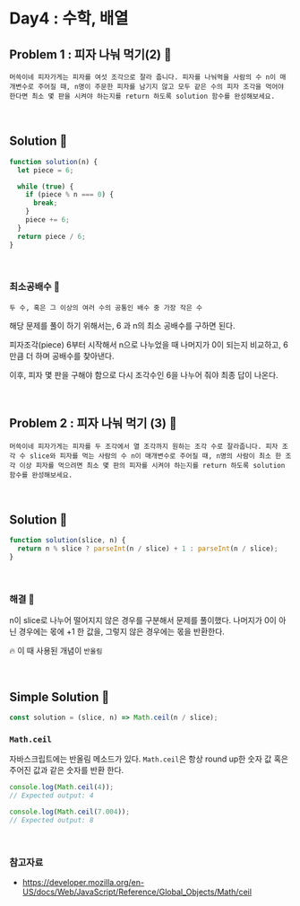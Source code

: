 # Day4 : 수학, 배열

## Problem 1 : 피자 나눠 먹기(2) 📣

```
머쓱이네 피자가게는 피자를 여섯 조각으로 잘라 줍니다. 피자를 나눠먹을 사람의 수 n이 매개변수로 주어질 때, n명이 주문한 피자를 남기지 않고 모두 같은 수의 피자 조각을 먹어야 한다면 최소 몇 판을 시켜야 하는지를 return 하도록 solution 함수를 완성해보세요.
```

<br>

## Solution 📌

```jsx
function solution(n) {
  let piece = 6;

  while (true) {
    if (piece % n === 0) {
      break;
    }
    piece += 6;
  }
  return piece / 6;
}
```

<br>

### 최소공배수 📌

```
두 수, 혹은 그 이상의 여러 수의 공통인 배수 중 가장 작은 수
```

해당 문제를 풀이 하기 위해서는, 6 과 n의 최소 공배수를 구하면 된다.

피자조각(piece) 6부터 시작해서 n으로 나누었을 때 나머지가 0이 되는지 비교하고, 6만큼 더 하며 공배수를 찾아낸다.

이후, 피자 몇 판을 구해야 함으로 다시 조각수인 6을 나누어 줘야 최종 답이 나온다.

<br>

## Problem 2 : 피자 나눠 먹기 (3) 📣

```
머쓱이네 피자가게는 피자를 두 조각에서 열 조각까지 원하는 조각 수로 잘라줍니다. 피자 조각 수 slice와 피자를 먹는 사람의 수 n이 매개변수로 주어질 때, n명의 사람이 최소 한 조각 이상 피자를 먹으려면 최소 몇 판의 피자를 시켜야 하는지를 return 하도록 solution 함수를 완성해보세요.
```

<br>

## Solution 📌

```jsx
function solution(slice, n) {
  return n % slice ? parseInt(n / slice) + 1 : parseInt(n / slice);
}
```

<br>

### 해결 🎯

n이 slice로 나누어 떨어지지 않은 경우를 구분해서 문제를 풀이했다. 나머지가 0이 아닌 경우에는 몫에 +1 한 값을, 그렇지 않은 경우에는 몫을 반환한다.

🔥 이 때 사용된 개념이 `반올림`

<br>

## Simple Solution 📌

```jsx
const solution = (slice, n) => Math.ceil(n / slice);
```

### `Math.ceil`

자바스크립트에는 반올림 메소드가 있다. `Math.ceil`은 항상 round up한 숫자 값 혹은 주어진 값과 같은 숫자를 반환 한다.

```jsx
console.log(Math.ceil(4));
// Expected output: 4

console.log(Math.ceil(7.004));
// Expected output: 8
```

<br>

### 참고자료

- https://developer.mozilla.org/en-US/docs/Web/JavaScript/Reference/Global_Objects/Math/ceil
